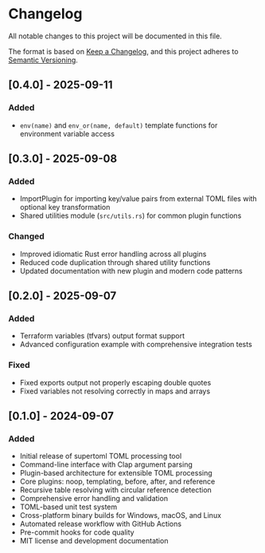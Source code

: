 # Changelog

All notable changes to this project will be documented in this file.

The format is based on [Keep a Changelog](https://keepachangelog.com/en/1.0.0/),
and this project adheres to [Semantic Versioning](https://semver.org/spec/v2.0.0.html).

## [0.4.0] - 2025-09-11

### Added
- `env(name)` and `env_or(name, default)` template functions for environment variable access

## [0.3.0] - 2025-09-08

### Added
- ImportPlugin for importing key/value pairs from external TOML files with optional key transformation
- Shared utilities module (`src/utils.rs`) for common plugin functions

### Changed
- Improved idiomatic Rust error handling across all plugins
- Reduced code duplication through shared utility functions
- Updated documentation with new plugin and modern code patterns

## [0.2.0] - 2025-09-07

### Added
- Terraform variables (tfvars) output format support
- Advanced configuration example with comprehensive integration tests

### Fixed
- Fixed exports output not properly escaping double quotes
- Fixed variables not resolving correctly in maps and arrays

## [0.1.0] - 2024-09-07

### Added
- Initial release of supertoml TOML processing tool
- Command-line interface with Clap argument parsing
- Plugin-based architecture for extensible TOML processing
- Core plugins: noop, templating, before, after, and reference
- Recursive table resolving with circular reference detection
- Comprehensive error handling and validation
- TOML-based unit test system
- Cross-platform binary builds for Windows, macOS, and Linux
- Automated release workflow with GitHub Actions
- Pre-commit hooks for code quality
- MIT license and development documentation
